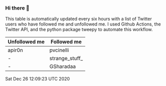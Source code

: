 ### Hi there 👋

This table is automatically updated every six hours with a list of Twitter users who have followed me and unfollowed me. I used Github Actions, the Twitter API, and the python package tweepy to automate this workflow.

| Unfollowed me |  Followed me |
| --- | --- |
|apir0n|pvcinelli|
|-|strange_stuff_|
|-|GSharadaa|
Sat Dec 26 12:09:23 UTC 2020
